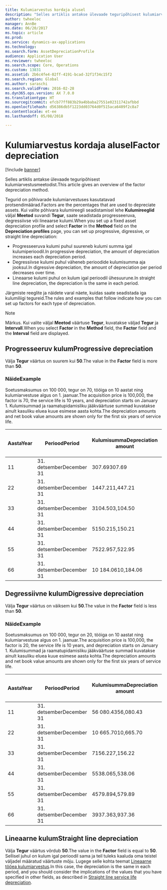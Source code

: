 ```yaml
---
title: Kulumiarvestus kordaja alusel
description: "Selles artiklis antakse ülevaade teguripõhisest kulumiarvestusmeetodist."
author: twheeloc
manager: AnnBe
ms.date: 06/20/2017
ms.topic: article
ms.prod: 
ms.service: dynamics-ax-applications
ms.technology: 
ms.search.form: AssetDepreciationProfile
audience: Application User
ms.reviewer: twheeloc
ms.search.scope: Core, Operations
ms.custom: 13831
ms.assetid: 2b6c4fe4-02ff-4191-bcad-32f1f34c15f2
ms.search.region: Global
ms.author: saraschi
ms.search.validFrom: 2016-02-28
ms.dyn365.ops.version: AX 7.0.0
ms.translationtype: HT
ms.sourcegitcommit: efcb77ff883b29a4bbaba27551e02311742afbbd
ms.openlocfilehash: d56386db5f1223dd03764d0f515aca6409f2c8a7
ms.contentlocale: et-ee
ms.lasthandoff: 05/08/2018

---
```


# <a name="factor-depreciation"></a><span data-ttu-id="ec56d-103">Kulumiarvestus kordaja alusel</span><span class="sxs-lookup"><span data-stu-id="ec56d-103">Factor depreciation</span></span>

[!include [banner](../includes/banner.md)]

<span data-ttu-id="ec56d-104">Selles artiklis antakse ülevaade teguripõhisest kulumiarvestusmeetodist.</span><span class="sxs-lookup"><span data-stu-id="ec56d-104">This article gives an overview of the factor depreciation method.</span></span>

<span data-ttu-id="ec56d-105">Tegurid on põhivarade kulumiarvestuses kasutatavad protsendimäärad.</span><span class="sxs-lookup"><span data-stu-id="ec56d-105">Factors are the percentages that are used to depreciate assets.</span></span> <span data-ttu-id="ec56d-106">Kui valite põhivara kulumireegli seadistamisel lehe **Kulumireeglid** väljal **Meetod** suvandi **Tegur**, saate seadistada progresseeruva, degressiivse või lineaarse kulumi.</span><span class="sxs-lookup"><span data-stu-id="ec56d-106">When you set up a fixed asset depreciation profile and select **Factor** in the **Method** field on the **Depreciation profiles** page, you can set up progressive, digressive, or straight line depreciation:</span></span>

-   <span data-ttu-id="ec56d-107">Progresseeruva kulumi puhul suureneb kulumi summa igal kulumiperioodil.</span><span class="sxs-lookup"><span data-stu-id="ec56d-107">In progressive depreciation, the amount of depreciation increases each depreciation period.</span></span>
-   <span data-ttu-id="ec56d-108">Degressiivse kulumi puhul väheneb perioodide kulumisumma aja jooksul.</span><span class="sxs-lookup"><span data-stu-id="ec56d-108">In digressive depreciation, the amount of depreciation per period decreases over time.</span></span>
-   <span data-ttu-id="ec56d-109">Lineaarse kulumi puhul on kulum igal perioodil ühesuurune.</span><span class="sxs-lookup"><span data-stu-id="ec56d-109">In straight line depreciation, the depreciation is the same in each period.</span></span>

<span data-ttu-id="ec56d-110">Järgmiste reeglite ja näidete varal näete, kuidas saate seadistada iga kulumiliigi tegureid.</span><span class="sxs-lookup"><span data-stu-id="ec56d-110">The rules and examples that follow indicate how you can set up factors for each type of depreciation.</span></span> 

> [!NOTE] 
> <span data-ttu-id="ec56d-111">Märkus. Kui valite väljal **Meetod** väärtuse **Tegur**, kuvatakse väljad **Tegur** ja **Intervall**.</span><span class="sxs-lookup"><span data-stu-id="ec56d-111">When you select **Factor** in the **Method** field, the **Factor** field and the **Interval** field are displayed.</span></span>

## <a name="progressive-depreciation"></a><span data-ttu-id="ec56d-112">Progresseeruv kulum</span><span class="sxs-lookup"><span data-stu-id="ec56d-112">Progressive depreciation</span></span>
<span data-ttu-id="ec56d-113">Välja **Tegur** väärtus on suurem kui **50**.</span><span class="sxs-lookup"><span data-stu-id="ec56d-113">The value in the **Factor** field is more than **50**.</span></span>

### <a name="example"></a><span data-ttu-id="ec56d-114">Näide</span><span class="sxs-lookup"><span data-stu-id="ec56d-114">Example</span></span>

<span data-ttu-id="ec56d-115">Soetusmaksumus on 100 000, tegur on 70, tööiga on 10 aastat ning kulumiarvestuse algus on 1. jaanuar.</span><span class="sxs-lookup"><span data-stu-id="ec56d-115">The acquisition price is 100,000, the factor is 70, the service life is 10 years, and depreciation starts on January 1.</span></span> <span data-ttu-id="ec56d-116">Kulumisummad ja raamatupidamisliku jääkväärtuse summad kuvatakse ainult kasuliku eluea kuue esimese aasta kohta.</span><span class="sxs-lookup"><span data-stu-id="ec56d-116">The depreciation amounts and net book value amounts are shown only for the first six years of service life.</span></span>

| <span data-ttu-id="ec56d-117">Aasta</span><span class="sxs-lookup"><span data-stu-id="ec56d-117">Year</span></span> | <span data-ttu-id="ec56d-118">Periood</span><span class="sxs-lookup"><span data-stu-id="ec56d-118">Period</span></span>      | <span data-ttu-id="ec56d-119">Kulumisumma</span><span class="sxs-lookup"><span data-stu-id="ec56d-119">Depreciation amount</span></span> | <span data-ttu-id="ec56d-120">Raamatupidamisliku jääkväärtuse summa</span><span class="sxs-lookup"><span data-stu-id="ec56d-120">Net book value amount</span></span> |
|------|-------------|---------------------|-----------------------|
| <span data-ttu-id="ec56d-121">1</span><span class="sxs-lookup"><span data-stu-id="ec56d-121">1</span></span>    | <span data-ttu-id="ec56d-122">31. detsember</span><span class="sxs-lookup"><span data-stu-id="ec56d-122">December 31</span></span> | <span data-ttu-id="ec56d-123">307.69</span><span class="sxs-lookup"><span data-stu-id="ec56d-123">307.69</span></span>              | <span data-ttu-id="ec56d-124">99 692.31</span><span class="sxs-lookup"><span data-stu-id="ec56d-124">99,692.31</span></span>             |
| <span data-ttu-id="ec56d-125">2</span><span class="sxs-lookup"><span data-stu-id="ec56d-125">2</span></span>    | <span data-ttu-id="ec56d-126">31. detsember</span><span class="sxs-lookup"><span data-stu-id="ec56d-126">December 31</span></span> | <span data-ttu-id="ec56d-127">1447.21</span><span class="sxs-lookup"><span data-stu-id="ec56d-127">1,447.21</span></span>            | <span data-ttu-id="ec56d-128">98,245.10</span><span class="sxs-lookup"><span data-stu-id="ec56d-128">98,245.10</span></span>             |
| <span data-ttu-id="ec56d-129">3</span><span class="sxs-lookup"><span data-stu-id="ec56d-129">3</span></span>    | <span data-ttu-id="ec56d-130">31. detsember</span><span class="sxs-lookup"><span data-stu-id="ec56d-130">December 31</span></span> | <span data-ttu-id="ec56d-131">3104.50</span><span class="sxs-lookup"><span data-stu-id="ec56d-131">3,104.50</span></span>            | <span data-ttu-id="ec56d-132">95,140.60</span><span class="sxs-lookup"><span data-stu-id="ec56d-132">95,140.60</span></span>             |
| <span data-ttu-id="ec56d-133">4</span><span class="sxs-lookup"><span data-stu-id="ec56d-133">4</span></span>    | <span data-ttu-id="ec56d-134">31. detsember</span><span class="sxs-lookup"><span data-stu-id="ec56d-134">December 31</span></span> | <span data-ttu-id="ec56d-135">5150.21</span><span class="sxs-lookup"><span data-stu-id="ec56d-135">5,150.21</span></span>            | <span data-ttu-id="ec56d-136">89,990.39</span><span class="sxs-lookup"><span data-stu-id="ec56d-136">89,990.39</span></span>             |
| <span data-ttu-id="ec56d-137">5</span><span class="sxs-lookup"><span data-stu-id="ec56d-137">5</span></span>    | <span data-ttu-id="ec56d-138">31. detsember</span><span class="sxs-lookup"><span data-stu-id="ec56d-138">December 31</span></span> | <span data-ttu-id="ec56d-139">7522.95</span><span class="sxs-lookup"><span data-stu-id="ec56d-139">7,522.95</span></span>            | <span data-ttu-id="ec56d-140">82,467.44</span><span class="sxs-lookup"><span data-stu-id="ec56d-140">82,467.44</span></span>             |
| <span data-ttu-id="ec56d-141">6</span><span class="sxs-lookup"><span data-stu-id="ec56d-141">6</span></span>    | <span data-ttu-id="ec56d-142">31. detsember</span><span class="sxs-lookup"><span data-stu-id="ec56d-142">December 31</span></span> | <span data-ttu-id="ec56d-143">10 184.06</span><span class="sxs-lookup"><span data-stu-id="ec56d-143">10,184.06</span></span>           | <span data-ttu-id="ec56d-144">72,283.38</span><span class="sxs-lookup"><span data-stu-id="ec56d-144">72,283.38</span></span>             |

## <a name="digressive-depreciation"></a><span data-ttu-id="ec56d-145">Degressiivne kulum</span><span class="sxs-lookup"><span data-stu-id="ec56d-145">Digressive depreciation</span></span>
<span data-ttu-id="ec56d-146">Välja **Tegur** väärtus on väiksem kui **50**.</span><span class="sxs-lookup"><span data-stu-id="ec56d-146">The value in the **Factor** field is less than **50**.</span></span>

### <a name="example"></a><span data-ttu-id="ec56d-147">Näide</span><span class="sxs-lookup"><span data-stu-id="ec56d-147">Example</span></span>

<span data-ttu-id="ec56d-148">Soetusmaksumus on 100 000, tegur on 20, tööiga on 10 aastat ning kulumiarvestuse algus on 1. jaanuar.</span><span class="sxs-lookup"><span data-stu-id="ec56d-148">The acquisition price is 100,000, the factor is 20, the service life is 10 years, and depreciation starts on January 1.</span></span> <span data-ttu-id="ec56d-149">Kulumisummad ja raamatupidamisliku jääkväärtuse summad kuvatakse ainult kasuliku eluea kuue esimese aasta kohta.</span><span class="sxs-lookup"><span data-stu-id="ec56d-149">The depreciation amounts and net book value amounts are shown only for the first six years of service life.</span></span>

| <span data-ttu-id="ec56d-150">Aasta</span><span class="sxs-lookup"><span data-stu-id="ec56d-150">Year</span></span> | <span data-ttu-id="ec56d-151">Periood</span><span class="sxs-lookup"><span data-stu-id="ec56d-151">Period</span></span>      | <span data-ttu-id="ec56d-152">Kulumisumma</span><span class="sxs-lookup"><span data-stu-id="ec56d-152">Depreciation amount</span></span> | <span data-ttu-id="ec56d-153">Raamatupidamisliku jääkväärtuse summa</span><span class="sxs-lookup"><span data-stu-id="ec56d-153">Net book value amount</span></span> |
|------|-------------|---------------------|-----------------------|
| <span data-ttu-id="ec56d-154">1</span><span class="sxs-lookup"><span data-stu-id="ec56d-154">1</span></span>    | <span data-ttu-id="ec56d-155">31. detsember</span><span class="sxs-lookup"><span data-stu-id="ec56d-155">December 31</span></span> | <span data-ttu-id="ec56d-156">56 080.43</span><span class="sxs-lookup"><span data-stu-id="ec56d-156">56,080.43</span></span>           | <span data-ttu-id="ec56d-157">43,919.57</span><span class="sxs-lookup"><span data-stu-id="ec56d-157">43,919.57</span></span>             |
| <span data-ttu-id="ec56d-158">2</span><span class="sxs-lookup"><span data-stu-id="ec56d-158">2</span></span>    | <span data-ttu-id="ec56d-159">31. detsember</span><span class="sxs-lookup"><span data-stu-id="ec56d-159">December 31</span></span> | <span data-ttu-id="ec56d-160">10 665.70</span><span class="sxs-lookup"><span data-stu-id="ec56d-160">10,665.70</span></span>           | <span data-ttu-id="ec56d-161">33,253.87</span><span class="sxs-lookup"><span data-stu-id="ec56d-161">33,253.87</span></span>             |
| <span data-ttu-id="ec56d-162">3</span><span class="sxs-lookup"><span data-stu-id="ec56d-162">3</span></span>    | <span data-ttu-id="ec56d-163">31. detsember</span><span class="sxs-lookup"><span data-stu-id="ec56d-163">December 31</span></span> | <span data-ttu-id="ec56d-164">7156.22</span><span class="sxs-lookup"><span data-stu-id="ec56d-164">7,156.22</span></span>            | <span data-ttu-id="ec56d-165">26,097.65</span><span class="sxs-lookup"><span data-stu-id="ec56d-165">26,097.65</span></span>             |
| <span data-ttu-id="ec56d-166">4</span><span class="sxs-lookup"><span data-stu-id="ec56d-166">4</span></span>    | <span data-ttu-id="ec56d-167">31. detsember</span><span class="sxs-lookup"><span data-stu-id="ec56d-167">December 31</span></span> | <span data-ttu-id="ec56d-168">5538.06</span><span class="sxs-lookup"><span data-stu-id="ec56d-168">5,538.06</span></span>            | <span data-ttu-id="ec56d-169">20,559.59</span><span class="sxs-lookup"><span data-stu-id="ec56d-169">20,559.59</span></span>             |
| <span data-ttu-id="ec56d-170">5</span><span class="sxs-lookup"><span data-stu-id="ec56d-170">5</span></span>    | <span data-ttu-id="ec56d-171">31. detsember</span><span class="sxs-lookup"><span data-stu-id="ec56d-171">December 31</span></span> | <span data-ttu-id="ec56d-172">4579.89</span><span class="sxs-lookup"><span data-stu-id="ec56d-172">4,579.89</span></span>            | <span data-ttu-id="ec56d-173">15,979.70</span><span class="sxs-lookup"><span data-stu-id="ec56d-173">15,979.70</span></span>             |
| <span data-ttu-id="ec56d-174">6</span><span class="sxs-lookup"><span data-stu-id="ec56d-174">6</span></span>    | <span data-ttu-id="ec56d-175">31. detsember</span><span class="sxs-lookup"><span data-stu-id="ec56d-175">December 31</span></span> | <span data-ttu-id="ec56d-176">3937.36</span><span class="sxs-lookup"><span data-stu-id="ec56d-176">3,937.36</span></span>            | <span data-ttu-id="ec56d-177">12,042.34</span><span class="sxs-lookup"><span data-stu-id="ec56d-177">12,042.34</span></span>             |

## <a name="straight-line-depreciation"></a><span data-ttu-id="ec56d-178">Lineaarne kulum</span><span class="sxs-lookup"><span data-stu-id="ec56d-178">Straight line depreciation</span></span>
<span data-ttu-id="ec56d-179">Välja **Tegur** väärtus võrdub **50**.</span><span class="sxs-lookup"><span data-stu-id="ec56d-179">The value in the **Factor** field is equal to **50**.</span></span> <span data-ttu-id="ec56d-180">Sellisel juhul on kulum igal perioodil sama ja teil tuleks kaaluda oma teistel väljadel määratud väärtuste mõju. Lugege selle kohta teemat [Lineaarne tööea kulumiarvestus](straight-line-service-life-depreciation.md).</span><span class="sxs-lookup"><span data-stu-id="ec56d-180">In this case, the depreciation is the same in each period, and you should consider the implications of the values that you have specified in other fields, as described in [Straight line service life depreciation](straight-line-service-life-depreciation.md).</span></span>





